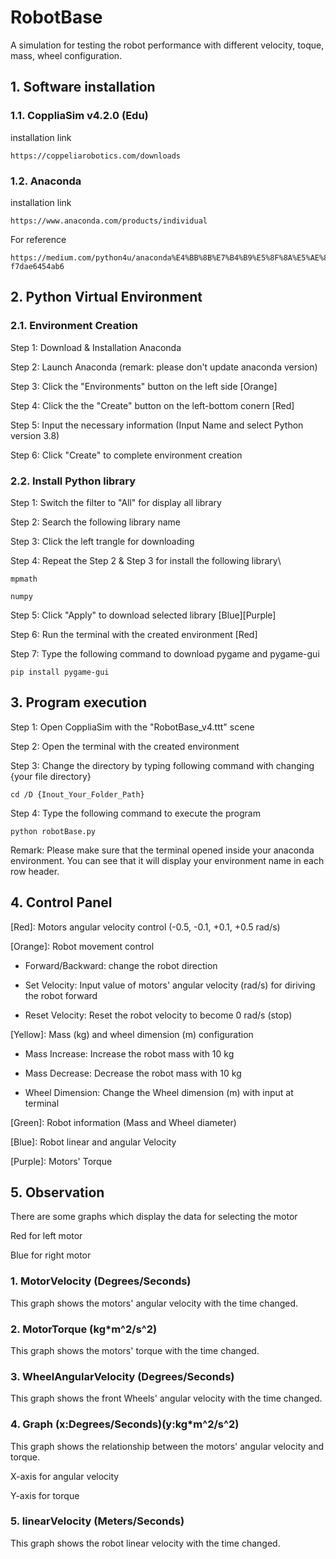 # RobotBase
A simulation for testing the robot performance with different velocity, toque, mass, wheel configuration.

## 1. Software installation
### 1.1. CoppliaSim v4.2.0 (Edu)
installation link
```
https://coppeliarobotics.com/downloads
```

### 1.2. Anaconda
installation link

```
https://www.anaconda.com/products/individual
```
For reference
```
https://medium.com/python4u/anaconda%E4%BB%8B%E7%B4%B9%E5%8F%8A%E5%AE%89%E8%A3%9D%E6%95%99%E5%AD%B8-f7dae6454ab6
```

## 2. Python Virtual Environment
### 2.1. Environment Creation
Step 1: Download & Installation Anaconda

Step 2: Launch Anaconda (remark: please don't update anaconda version)

Step 3: Click the "Environments" button on the left side [Orange]

Step 4: Click the the "Create" button on the left-bottom conern [Red]

Step 5: Input the necessary information (Input Name and select Python version 3.8)

Step 6: Click "Create" to complete environment creation

### 2.2. Install Python library
Step 1: Switch the filter to "All" for display all library

Step 2: Search the following library name

Step 3: Click the left trangle for downloading

Step 4: Repeat the Step 2 & Step 3 for install the following library\
```
mpmath
```
```
numpy
```

Step 5: Click "Apply" to download selected library [Blue][Purple]

Step 6: Run the terminal with the created environment [Red]

Step 7: Type the following command to download pygame and pygame-gui
```
pip install pygame-gui
```

## 3. Program execution
Step 1: Open CoppliaSim with the "RobotBase_v4.ttt" scene

Step 2: Open the terminal with the created environment

Step 3: Change the directory by typing following command with changing {your file directory}
```
cd /D {Inout_Your_Folder_Path}
```

Step 4: Type the following command to execute the program
```
python robotBase.py
```

Remark: Please make sure that the terminal opened inside your anaconda environment. You can see that it will display your environment name in each row header.

## 4. Control Panel
[Red]: Motors angular velocity control (-0.5, -0.1, +0.1, +0.5 rad/s)

[Orange]: Robot movement control

- Forward/Backward: change the robot direction

- Set Velocity: Input value of motors' angular velocity (rad/s) for diriving the robot forward

- Reset Velocity: Reset the robot velocity to become 0 rad/s (stop)

[Yellow]: Mass (kg) and wheel dimension (m) configuration

- Mass Increase: Increase the robot mass with 10 kg

- Mass Decrease: Decrease the robot mass with 10 kg

- Wheel Dimension: Change the Wheel dimension (m) with input at terminal

[Green]: Robot information (Mass and Wheel diameter)

[Blue]: Robot linear and angular Velocity

[Purple]: Motors' Torque

## 5. Observation
There are some graphs which display the data for selecting the motor

Red for left motor

Blue for right motor

### 1. MotorVelocity (Degrees/Seconds)
This graph shows the motors' angular velocity with the time changed. 

### 2. MotorTorque (kg*m^2/s^2)
This graph shows the motors' torque with the time changed. 

### 3. WheelAngularVelocity (Degrees/Seconds)
This graph shows the front Wheels' angular velocity with the time changed. 

### 4. Graph (x:Degrees/Seconds)(y:kg*m^2/s^2)
This graph shows the relationship between the motors' angular velocity and torque.

X-axis for angular velocity

Y-axis for torque

### 5. linearVelocity (Meters/Seconds)
This graph shows the robot linear velocity with the time changed. 


